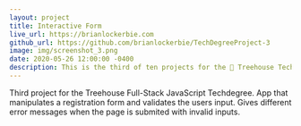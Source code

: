 ```yaml
---
layout: project
title: Interactive Form
live_url: https://brianlockerbie.com
github_url: https://github.com/brianlockerbie/TechDegreeProject-3
image: img/screenshot_3.png
date: 2020-05-26 12:00:00 -0400
description: This is the third of ten projects for the 🏡 Treehouse TechDegree Full Stack JavaScript.
---
```

Third project for the Treehouse Full-Stack JavaScript Techdegree. App that manipulates a registration form and validates the users input. Gives different error messages when the page is submited with invalid inputs.
